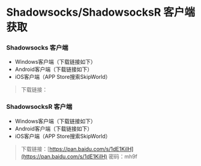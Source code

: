 # Shadowsocks/ShadowsocksR 客户端获取

### Shadowsocks 客户端

* Windows客户端（下载链接如下）
* Android客户端（下载链接如下）
* iOS客户端（APP Store搜索SkipWorld）

> 下载链接：

### ShadowsocksR 客户端

* Windows客户端（下载链接如下）
* Android客户端（下载链接如下）
* iOS客户端（APP Store搜索SkipWorld）

> 下载链接：[https://pan.baidu.com/s/1dE1KiIH](https://pan.baidu.com/s/1dE1KiIH) 密码：mh9f




